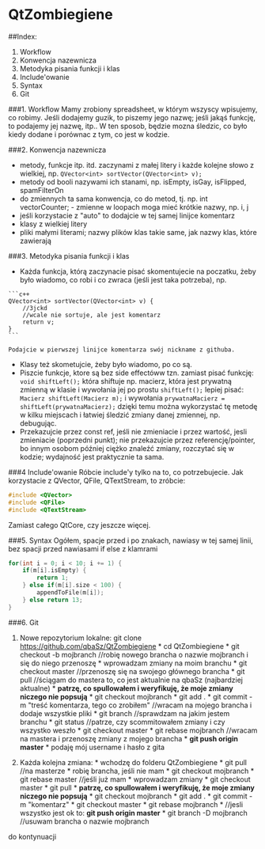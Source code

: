 # QtZombiegiene
##Index:
1. Workflow
2. Konwencja nazewnicza
3. Metodyka pisania funkcji i klas
4. Include'owanie
5. Syntax
6. Git

###1.  Workflow
Mamy zrobiony spreadsheet, w którym wszyscy wpisujemy, co robimy. Jeśli dodajemy guzik, to piszemy jego nazwę; jeśli jakąś funkcję, to podajemy jej nazwę, itp.. W ten sposob, będzie mozna śledzic, co było kiedy dodane i porównac z tym, co jest w kodzie.

###2.  Konwencja nazewnicza
  -  metody, funkcje itp. itd. zaczynami z małej litery i każde kolejne słowo z wielkiej, np.
  `QVector<int> sortVector(QVector<int> v);`
  -  metody od booli nazywami ich stanami, np. isEmpty, isGay, isFlipped, spamFilterOn
  -  do zmiennych ta sama konwencja, co do metod, tj. np. int vectorCounter;
	-  zmienne w loopach moga mieć krótkie nazwy, np. i, j
  -  jeśli korzystacie z "auto" to dodajcie w tej samej linijce komentarz
  -  klasy z wielkiej litery
  -  pliki małymi literami; nazwy plików klas takie same, jak nazwy klas, które zawierają

###3.  Metodyka pisania funkcji i klas
  -  Każda funkcja, którą zaczynacie pisać skomentujecie na poczatku, żeby było wiadomo, co robi i co zwraca (jeśli jest taka potrzeba), np.

    ```c++
	QVector<int> sortVector(QVector<int> v) {
		//3jckd
		//wcale nie sortuje, ale jest komentarz
		return v;
	}
	```

	Podajcie w pierwszej linijce komentarza swój nickname z githuba.
  -  Klasy też skometujcie, żeby było wiadomo, po co są.
  -  Piszcie funkcje, ktore są bez side effectóww tzn. zamiast pisać funkcję:
	`void shiftLeft();` która shiftuje np. macierz, która jest prywatną zmienną w klasie
	i wywołania jej po prostu `shiftLeft();` lepiej pisać: `Macierz shiftLeft(Macierz m);` i wywołania `prywatnaMacierz = shiftLeft(prywatnaMacierz);` dzięki temu można wykorzystać tę metodę w kilku miejscach i łatwiej śledzić zmiany danej zmiennej, np. debugując.
  -  Przekazujcie przez const ref, jeśli nie zmieniacie i przez wartość, jesli zmieniacie (poprzedni punkt); nie przekazujcie przez referencję/pointer, bo innym osobom później ciężko znaleźć zmiany, rozczytać się w kodzie; wydajność jest praktycznie ta sama.

###4 Include'owanie
Róbcie include'y tylko na to, co potrzebujecie. Jak korzystacie z QVector, QFile, QTextStream, to zróbcie:
```c++
#include <QVector>
#include <QFile>
#include <QTextStream>
```
Zamiast całego QtCore, czy jeszcze więcej.

###5.  Syntax
Ogółem, spacje przed i po znakach, nawiasy w tej samej linii, bez spacji przed nawiasami if else z klamrami

```c++
for(int i = 0; i < 10; i += 1) {
    if(m[i].isEmpty) {
		return 1;
	} else if(m[i].size < 100) {
    	appendToFile(m[i]);
	} else return 13;
}
```

###6.  Git
  1. Nowe repozytorium lokalne: git clone https://github.com/qbaSz/QtZombiegiene
    * cd QtZombiegiene
    * git checkout -b mojbranch //robię nowego brancha o nazwie mojbranch i się do niego przenoszę
    * wprowadzam zmiany na moim branchu
    * git checkout master //przenoszę się na swojego głównego brancha
    * git pull //ściągam do mastera to, co jest aktualnie na qbaSz (najbardziej aktualne)
    * **patrzę, co spullowałem i weryfikuję, że moje zmiany niczego nie popsują**
    * git checkout mojbranch
    * git add .
    * git commit -m "treść komentarza, tego co zrobiłem" //wracam na mojego brancha i dodaje wszystkie pliki
    * git branch //sprawdzam na jakim jestem branchu
    * git status //patrze, czy scommitowałem zmiany i czy wszystko weszło
    * git checkout master
    * git rebase mojbranch //wracam na mastera i przenoszę zmiany z mojego brancha
    * **git push origin master**
    * podaję mój username i hasło z gita

  2. Każda kolejna zmiana:
    * wchodzę do folderu QtZombiegiene
    * git pull //na masterze
    * robię brancha, jeśli nie mam
    * git checkout mojbranch
    * git rebase master //jeśli już mam
    * wprowadzam zmiany
    * git checkout master
    * git pull
    * **patrzę, co spullowałem i weryfikuję, że moje zmiany niczego nie popsują**
    * git checkout mojbranch
    * git add .
    * git commit -m "komentarz"
    * git checkout master
    * git rebase mojbranch
    * //jesli wszystko jest ok to: **git push origin master**
    * git branch -D mojbranch //usuwam brancha o nazwie mojbranch

do kontynuacji




